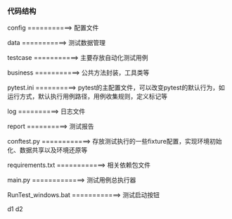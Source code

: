 ### 代码结构
config ===========> 配置文件

data ===========> 测试数据管理

testcase ===========> 主要存放自动化测试用例

business ===========> 公共方法封装，工具类等

pytest.ini ==========> pytest的主配置文件，可以改变pytest的默认行为，如运行方式，默认执行用例路径，用例收集规则，定义标记等

log ==========> 日志文件

report ==========> 测试报告

conftest.py ============> 存放测试执行的一些fixture配置，实现环境初始化、数据共享以及环境还原等

requirements.txt ============> 相关依赖包文件

main.py =============> 测试用例总执行器

RunTest_windows.bat ============> 测试启动按钮

d1
d2
